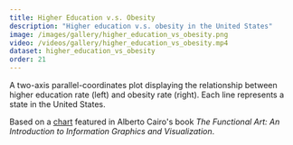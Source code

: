 ```yaml
---
title: Higher Education v.s. Obesity
description: "Higher education v.s. obesity in the United States"
image: /images/gallery/higher_education_vs_obesity.png
video: /videos/gallery/higher_education_vs_obesity.mp4
dataset: higher_education_vs_obesity
order: 21
---
```


A two-axis parallel-coordinates plot displaying the relationship between higher education rate (left) and obesity rate (right). Each line represents a state in the United States.

Based on a [chart](http://www.thefunctionalart.com/2012/03/functional-art-has-cover_21.html) featured in Alberto Cairo's book *The Functional Art: An Introduction to Information Graphics and Visualization*.
